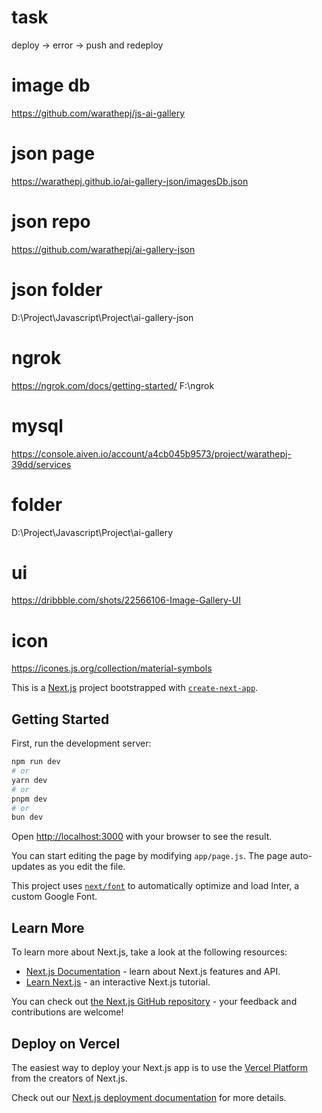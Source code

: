 # task
deploy -> error -> push and redeploy

# image db
https://github.com/warathepj/js-ai-gallery

# json page
https://warathepj.github.io/ai-gallery-json/imagesDb.json

# json repo
https://github.com/warathepj/ai-gallery-json

# json folder
D:\Project\Javascript\Project\ai-gallery-json

# ngrok
https://ngrok.com/docs/getting-started/
F:\ngrok

# mysql
https://console.aiven.io/account/a4cb045b9573/project/warathepj-39dd/services

# folder
D:\Project\Javascript\Project\ai-gallery

# ui
https://dribbble.com/shots/22566106-Image-Gallery-UI

# icon
https://icones.js.org/collection/material-symbols





This is a [Next.js](https://nextjs.org/) project bootstrapped with [`create-next-app`](https://github.com/vercel/next.js/tree/canary/packages/create-next-app).

## Getting Started

First, run the development server:

```bash
npm run dev
# or
yarn dev
# or
pnpm dev
# or
bun dev
```

Open [http://localhost:3000](http://localhost:3000) with your browser to see the result.

You can start editing the page by modifying `app/page.js`. The page auto-updates as you edit the file.

This project uses [`next/font`](https://nextjs.org/docs/basic-features/font-optimization) to automatically optimize and load Inter, a custom Google Font.

## Learn More

To learn more about Next.js, take a look at the following resources:

- [Next.js Documentation](https://nextjs.org/docs) - learn about Next.js features and API.
- [Learn Next.js](https://nextjs.org/learn) - an interactive Next.js tutorial.

You can check out [the Next.js GitHub repository](https://github.com/vercel/next.js/) - your feedback and contributions are welcome!

## Deploy on Vercel

The easiest way to deploy your Next.js app is to use the [Vercel Platform](https://vercel.com/new?utm_medium=default-template&filter=next.js&utm_source=create-next-app&utm_campaign=create-next-app-readme) from the creators of Next.js.

Check out our [Next.js deployment documentation](https://nextjs.org/docs/deployment) for more details.
